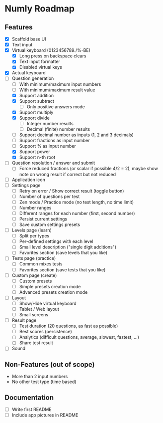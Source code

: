 # Numly Roadmap

## Features

- [X] Scaffold base UI
- [X] Text input
- [X] Virtual keyboard (0123456789./%-BE)
    - [X] Long press on backspace clears
    - [X] Text input formatter
    - [X] Disabled virtual keys
- [X] Actual keyboard
- [ ] Question generation
    - [ ] With minimum/maximum input numbers
    - [ ] With minimum/maximum result value
    - [X] Support addition
    - [X] Support subtract
        - [ ] Only positive answers mode
    - [X] Support multiply
    - [X] Support divide
        - [ ] Integer number results
        - [ ] Decimal (finite) number results
    - [ ] Support decimal number as inputs (1, 2 and 3 decimals)
    - [ ] Support fractions as input number
    - [ ] Support % as input number
    - [X] Support power
    - [X] Support n-th root
- [ ] Question resolution / answer and submit
    - [ ] Force reduced fractions (or scalar if possible 4/2 = 2), maybe show note on wrong result if correct but not reduced
- [ ] Application icon
- [ ] Settings page
    - [ ] Retry on error / Show correct result (toggle button)
    - [ ] Number of questions per test
    - [ ] Zen mode / Practice mode (no test length, no time limit)
    - [ ] Number ranges
    - [ ] Different ranges for each number (first, second number)
    - [ ] Persist current settings
    - [ ] Save custom settings presets
- [ ] Levels page (learn)
    - [ ] Split per types
    - [ ] Per-defined settings with each level
    - [ ] Small level description ("single digit additions")
    - [ ] Favorites section (save levels that you like)
- [ ] Tests page (practice)
    - [ ] Common mixes tests
    - [ ] Favorites section (save tests that you like)
- [ ] Custom page (create)
    - [ ] Custom presets
    - [ ] Simple presets creation mode
    - [ ] Advanced presets creation mode
- [ ] Layout
    - [ ] Show/Hide virtual keyboard
    - [ ] Tablet / Web layout
    - [ ] Small screens
- [ ] Result page
    - [ ] Test duration (20 questions, as fast as possible)
    - [ ] Best scores (persistence)
    - [ ] Analytics (difficult questions, average, slowest, fastest, ...)
    - [ ] Share test result
- [ ] Sound

## Non-Features (out of scope)

- More than 2 input numbers
- No other test type (time based)

## Documentation

- [ ] Write first README
- [ ] Include app pictures in README
